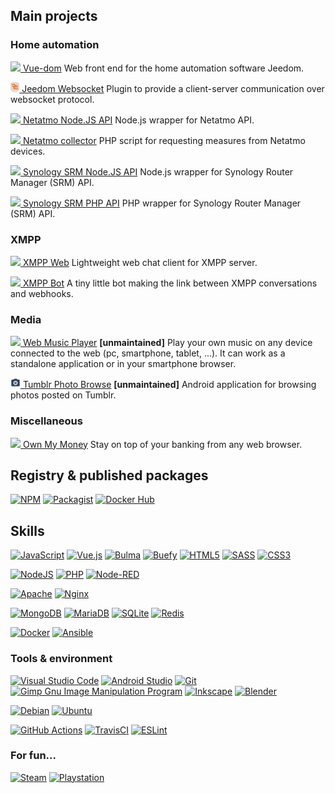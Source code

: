 ## Main projects

### Home automation

[<img src="https://github.com/nioc/vue-dom/raw/master/docs/icon.png" height="16"> Vue-dom](https://github.com/nioc/vue-dom)
Web front end for the home automation software Jeedom.

[<img src="https://raw.githubusercontent.com/nioc/jeedom-websocket/master/logo.png" height="16"> Jeedom Websocket](https://github.com/nioc/jeedom-websocket)
Plugin to provide a client-server communication over websocket protocol.

[<img src="https://simpleicons.org/icons/nodedotjs.svg" height="16"> Netatmo Node.JS API](https://github.com/nioc/netatmo-nodejs-api)
Node.js wrapper for Netatmo API.
 
[<img src="https://simpleicons.org/icons/php.svg" height="16"> Netatmo collector](https://github.com/nioc/netatmo-collector)
PHP script for requesting measures from Netatmo devices.

[<img src="https://simpleicons.org/icons/nodedotjs.svg" height="16"> Synology SRM Node.JS API](https://github.com/nioc/synology-srm-nodejs-api)
Node.js wrapper for Synology Router Manager (SRM) API.

[<img src="https://simpleicons.org/icons/php.svg" height="16"> Synology SRM PHP API](https://github.com/nioc/synology-srm-php-api)
PHP wrapper for Synology Router Manager (SRM) API.


### XMPP

[<img src="https://raw.githubusercontent.com/nioc/xmpp-web/master/public/img/icons/favicon-32x32.png" height="16"> XMPP Web](https://github.com/nioc/xmpp-web)
Lightweight web chat client for XMPP server.

[<img src="https://raw.githubusercontent.com/nioc/xmpp-web/master/public/img/icons/favicon-32x32.png" height="16"> XMPP Bot](https://github.com/nioc/xmpp-bot)
A tiny little bot making the link between XMPP conversations and webhooks.


### Media

[<img src="https://raw.githubusercontent.com/nioc/web-music-player/master/display/files/favicon/favicon-32x32.png" height="16"> Web Music Player](https://github.com/nioc/web-music-player) **[unmaintained]**
Play your own music on any device connected to the web (pc, smartphone, tablet, ...). It can work as a standalone application or in your smartphone browser.

[<img src="https://github.com/nioc/tumblr-photo-browse/raw/master/app/src/main/ic_launcher-web.png" height="16"> Tumblr Photo Browse](https://github.com/nioc/tumblr-photo-browse) **[unmaintained]**
Android application for browsing photos posted on Tumblr.


### Miscellaneous

[<img src="https://github.com/nioc/own-my-money/raw/master/docs/icon.png" height="16"> Own My Money](https://github.com/nioc/own-my-money)
Stay on top of your banking from any web browser.


## Registry & published packages

[![NPM](https://img.shields.io/badge/npm-231f20.svg?style=for-the-badge&logo=npm&logoColor=white)](https://www.npmjs.com/~nioc)
[![Packagist](https://img.shields.io/badge/packagist-F28D1A.svg?style=for-the-badge&logo=packagist&logoColor=white)](https://packagist.org/users/nioc)
[![Docker Hub](https://img.shields.io/badge/docker%20hub-2496ED.svg?style=for-the-badge&logo=docker&logoColor=white)](https://hub.docker.com/u/nioc)


## Skills

[![JavaScript](https://img.shields.io/badge/javascript-323330.svg?style=for-the-badge&logo=javascript&logoColor=F7DF1E)](#)
[![Vue.js](https://img.shields.io/badge/vuejs-35495e.svg?style=for-the-badge&logo=vuedotjs&logoColor=4FC08D)](#)
[![Bulma](https://img.shields.io/badge/-Bulma-00d1b2?style=for-the-badge&logo=bulma&logoColor=white)](#)
[![Buefy](https://img.shields.io/badge/Buefy-7957D5?style=for-the-badge&logo=buefy&logoColor=48289E)](#)
[![HTML5](https://img.shields.io/badge/html5-E34F26.svg?style=for-the-badge&logo=html5&logoColor=white)](#)
[![SASS](https://img.shields.io/badge/SASS-CC6699.svg?style=for-the-badge&logo=sass&logoColor=white)](#)
[![CSS3](https://img.shields.io/badge/css3-1572B6.svg?style=for-the-badge&logo=css3&logoColor=white)](#)

[![NodeJS](https://img.shields.io/badge/node.js-6DA55F?style=for-the-badge&logo=node.js&logoColor=white)](#)
[![PHP](https://img.shields.io/badge/php-777BB4.svg?style=for-the-badge&logo=php&logoColor=white)](#)
[![Node-RED](https://img.shields.io/badge/node%20red-8F0000.svg?style=for-the-badge&logo=nodered&logoColor=white)](#)

[![Apache](https://img.shields.io/badge/apache-D42029.svg?style=for-the-badge&logo=apache&logoColor=white)](#)
[![Nginx](https://img.shields.io/badge/nginx-009639.svg?style=for-the-badge&logo=nginx&logoColor=white)](#)

[![MongoDB](https://img.shields.io/badge/MongoDB-4ea94b.svg?style=for-the-badge&logo=mongodb&logoColor=white)](#)
[![MariaDB](https://img.shields.io/badge/MariaDB-003545?style=for-the-badge&logo=mariadb&logoColor=white)](#)
[![SQLite](https://img.shields.io/badge/sqlite-07405e.svg?style=for-the-badge&logo=sqlite&logoColor=white)](#)
[![Redis](https://img.shields.io/badge/redis-DD0031.svg?style=for-the-badge&logo=redis&logoColor=white)](#)

[![Docker](https://img.shields.io/badge/docker-0db7ed.svg?style=for-the-badge&logo=docker&logoColor=white)](#)
[![Ansible](https://img.shields.io/badge/ansible-1A1918.svg?style=for-the-badge&logo=ansible&logoColor=white)](#)


### Tools & environment

[![Visual Studio Code](https://img.shields.io/badge/VSCode-007ACC.svg?style=for-the-badge&logo=visualstudiocode&logoColor=white)](#)
[![Android Studio](https://img.shields.io/badge/Android%20Studio-3DDC84.svg?style=for-the-badge&logo=android-studio&logoColor=white)](#)
[![Git](https://img.shields.io/badge/git-F05033.svg?style=for-the-badge&logo=git&logoColor=white)](#)
[![Gimp Gnu Image Manipulation Program](https://img.shields.io/badge/Gimp-657D8B?style=for-the-badge&logo=gimp&logoColor=FFFFFF)](#)
[![Inkscape](https://img.shields.io/badge/Inkscape-e0e0e0?style=for-the-badge&logo=inkscape&logoColor=080A13)](#)
[![Blender](https://img.shields.io/badge/blender-F5792A.svg?style=for-the-badge&logo=blender&logoColor=white)](#)

[![Debian](https://img.shields.io/badge/Debian-D70A53?style=for-the-badge&logo=debian&logoColor=white)](#)
[![Ubuntu](https://img.shields.io/badge/Ubuntu-E95420?style=for-the-badge&logo=ubuntu&logoColor=white)](#)

[![GitHub Actions](https://img.shields.io/badge/github%20actions-%232671E5.svg?style=for-the-badge&logo=githubactions&logoColor=white)](#)
[![TravisCI](https://img.shields.io/badge/travisci-2B2F33.svg?style=for-the-badge&logo=travis&logoColor=white)](#)
[![ESLint](https://img.shields.io/badge/ESLint-4B3263?style=for-the-badge&logo=eslint&logoColor=white)](#)


### For fun...

[![Steam](https://img.shields.io/badge/steam-000000.svg?style=for-the-badge&logo=steam&logoColor=white)](#)
[![Playstation](https://img.shields.io/badge/PS4-003791?style=for-the-badge&logo=playstation&logoColor=white)](#)
